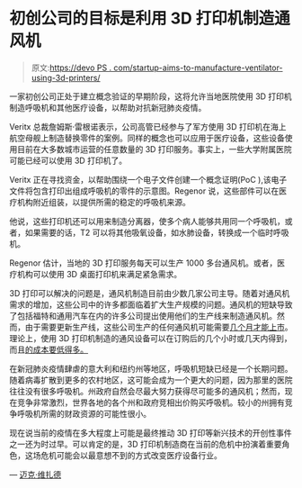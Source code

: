 # 初创公司的目标是利用 3D 打印机制造通风机

> 原文:[https://devo PS . com/startup-aims-to-manufacture-ventilator-using-3d-printers/](https://devops.com/startup-aims-to-manufacture-ventilators-using-3d-printers/)

一家初创公司正处于建立概念验证的早期阶段，这将允许当地医院使用 3D 打印机制造呼吸机和其他医疗设备，以帮助对抗新冠肺炎疫情。

Veritx 总裁詹姆斯·雷根诺表示，公司高管已经参与了军方使用 3D 打印机在海上航空母舰上制造替换零件的案例。同样的概念也可以应用于医疗设备，这些设备使用目前在大多数城市运营的任意数量的 3D 打印服务。事实上，一些大学附属医院可能已经可以使用 3D 打印机了。

Veritx 正在寻找资金，以帮助围绕一个电子文件创建一个概念证明(PoC ),该电子文件将包含打印出组成呼吸机的零件的示意图。Regenor 说，这些部件可以在医疗机构附近组装，以提供所需的稳定的呼吸机来源。

他说，这些打印机还可以用来制造分离器，使多个病人能够共用同一个呼吸机，或者，如果需要的话，T2 可以将其他吸氧设备，如水肺设备，转换成一个临时呼吸机。

Regenor 估计，当地的 3D 打印服务每天可以生产 1000 多台通风机。或者，医疗机构可以使用 3D 桌面打印机来满足紧急需求。

3D 打印可以解决的问题是，通风机制造目前由少数几家公司主导。随着对通风机需求的增加，这些公司中的许多都面临着扩大生产规模的问题。通风机的短缺导致了包括福特和通用汽车在内的许多公司提出使用他们的生产线来制造通风机。然而，由于需要更新生产线，这些公司生产的任何通风机可能需要[几个月才能上市](https://www.cnbc.com/2020/03/24/gov-cuomo-says-new-york-needs-ventilators-now-help-from-gm-ford-does-us-no-good.html)。理论上，使用 3D 打印机制造的通风设备可以在订购后的几个小时或几天内得到，而且[的成本要低得多。](https://www.seattletimes.com/business/local-business/ventec-and-gm-hoping-to-produce-up-to-20000-ventilators-a-month-amid-coronavirus-crisis/)

在新冠肺炎疫情肆虐的意大利和纽约州等地区，呼吸机短缺已经是一个长期问题。随着病毒扩散到更多的农村地区，这可能会成为一个更大的问题，因为那里的医院往往没有很多呼吸机。州政府自然会尽最大努力获得尽可能多的通风机；然而，现在竞争非常激烈，世界各地的各个州和政府竞相出价购买呼吸机。较小的州拥有竞争呼吸机所需的财政资源的可能性很小。

现在说当前的疫情在多大程度上可能是最终推动 3D 打印等新兴技术的开创性事件之一还为时过早。可以肯定的是，3D 打印机制造商在当前的危机中扮演着重要角色，这场危机可能会以最意想不到的方式改变医疗设备行业。

— [迈克·维扎德](https://devops.com/author/mike-vizard/)